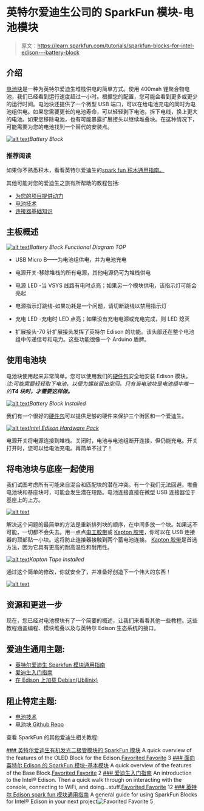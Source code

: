 # 英特尔爱迪生公司的 SparkFun 模块-电池模块

> 原文：<https://learn.sparkfun.com/tutorials/sparkfun-blocks-for-intel-edison---battery-block>

## 介绍

[电池块](https://www.sparkfun.com/products/13037)是一种为英特尔爱迪生堆栈供电的简单方式。使用 400mah 锂聚合物电池，我们已经看到运行速度超过一小时。根据您的配置，您可能会看到更多或更少的运行时间。电池块还提供了一个微型 USB 端口，可以在给电池充电的同时为电池组供电。如果您需要更长的电池寿命，可以轻轻剥下电池，拆下电线，换上更大的电池。如果您移除电池，也有可能暴露扩展接头以继续堆叠块。在这种情况下，可能需要为您的电池找到一个替代的安装点。

[![alt text](img/4975bb3cdcc86cfe59766a7754b70237.png)](https://cdn.sparkfun.com/assets/learn_tutorials/2/8/8/BatteryBlockISOs.jpg)*Battery Block*

### 推荐阅读

如果你不熟悉积木，看看英特尔爱迪生的[spark fun 积木通用指南。](https://learn.sparkfun.com/tutorials/general-guide-to-sparkfun-blocks-for-intel-edison)

其他可能对您的爱迪生之旅有所帮助的教程包括:

*   [为您的项目提供动力](https://learn.sparkfun.com/tutorials/how-to-power-a-project)
*   [电池技术](https://learn.sparkfun.com/tutorials/battery-technologies)
*   [连接器基础知识](https://learn.sparkfun.com/tutorials/connector-basics)

## 主板概述

[![alt text](img/c8301486683e007888b8f7cd529e76ae.png)](https://cdn.sparkfun.com/assets/learn_tutorials/2/8/8/BatteryBlockAnnotated.png)*Battery Block Functional Diagram TOP*

*   USB Micro B——为电池组供电，并为电池充电

*   电源开关-移除堆栈的所有电源，其他电源仍可为堆栈供电

*   电源 LED -当 VSYS 线路有电时点亮；如果另一个模块供电，该指示灯可能会亮起

*   电源指示灯跳线-如果功耗是一个问题，请切断跳线以禁用指示灯

*   充电 LED -充电时 LED 点亮；如果没有充电电源或充电完成，则 LED 熄灭

*   扩展接头-70 针扩展接头发挥了英特尔 Edison 的功能。该头部还在整个电池组中传递信号和电力。这些功能很像一个 Arduino 盾牌。

## 使用电池块

电池块使用起来非常简单。您可以使用我们的[硬件包](https://www.sparkfun.com/products/13187)安全地安装 Edison 模块。*注:可能需要轻轻取下电池，以便为螺丝留出空间。只有当电池块是电池组中唯一的**T4 块时，才需要这样做。***

[![alt text](img/dd056aef328a1cf125584f89890e0542.png)](https://cdn.sparkfun.com/assets/learn_tutorials/2/8/8/BatteryBlockWithEdsion.jpg)*Battery Block Installed*

我们有一个很好的[硬件包](https://www.sparkfun.com/products/13187)可以提供足够的硬件来保护三个街区和一个爱迪生。

[![alt text](img/9360b52d5dce832394116a811f5fdc9e.png)](https://cdn.sparkfun.com/assets/learn_tutorials/3/1/2/EdisonHardware.jpg)[*Intel Edison Hardware Pack*](https://www.sparkfun.com/products/13187)

电源开关将电源连接到堆栈。关闭时，电池与电池组断开连接，但仍能充电。开关打开时，您可以给电池充电。再简单不过了！

## 将电池块与底座一起使用

我们试图考虑所有可能来自混合和匹配块的潜在冲突。有一个我们无法回避。堆叠电池块和基座块时，可能会发生潜在短路。电池连接直接在微型 USB 连接器位于基座上的上方。

[![alt text](img/a378708fa7948549682b3d8237719fc1.png)](https://cdn.sparkfun.com/assets/learn_tutorials/2/8/8/BaseBlock-BatteryBlockShorted.png)

解决这个问题的最简单的方法是重新排列块的顺序，在中间多放一个块。如果这不可能，一切都不会失去。用一点点[电工胶带](https://www.sparkfun.com/products/10689)或 [Kapton 胶带](https://www.sparkfun.com/products/10687)，你可以在 USB 连接器的顶部贴一小块。这将防止连接器接触到两个蓄电池连接。 [Kapton 胶带](https://www.sparkfun.com/products/10687)是首选方法，因为它具有更高的耐高温性和耐用性。

[![alt text](img/4b65b0cb3ae0054cd98614a659abd380.png)](https://cdn.sparkfun.com/assets/learn_tutorials/2/8/8/BaseBlockWithKapton.png)*Kapton Tape Installed*

通过这个简单的修改，你就安全了，并准备好创造下一个伟大的东西！

[![alt text](img/e0afd3b70089c140b5910288d63c1bb9.png)](https://cdn.sparkfun.com/assets/learn_tutorials/2/8/8/BatteryBlockCompleted.jpg)

## 资源和更进一步

现在，您已经对电池模块有了一个简要的概述，让我们来看看其他一些教程。这些教程涵盖编程、模块堆叠以及与英特尔 Edison 生态系统的接口。

## 爱迪生通用主题:

*   [英特尔爱迪生 Sparkfun 模块通用指南](https://learn.sparkfun.com/tutorials/general-guide-to-sparkfun-blocks-for-intel-edison)
*   [爱迪生入门指南](https://learn.sparkfun.com/tutorials/edison-getting-started-guide)
*   [在 Edison 上加载 Debian(Ubilinix)](https://learn.sparkfun.com/tutorials/loading-debian-ubilinux-on-the-edison)

## 阻止特定主题:

*   [电池技术](https://learn.sparkfun.com/tutorials/battery-technologies)
*   [电池块 Github Repo](https://github.com/sparkfun/Edison_Battery_Block)

查看 SparkFun 的其他爱迪生相关教程:

[](https://learn.sparkfun.com/tutorials/sparkfun-blocks-for-intel-edison---oled-block-) [### 英特尔爱迪生有机发光二极管模块的 SparkFun 模块](https://learn.sparkfun.com/tutorials/sparkfun-blocks-for-intel-edison---oled-block-) A quick overview of the features of the OLED Block for the Edison.[Favorited Favorite](# "Add to favorites") 3[](https://learn.sparkfun.com/tutorials/sparkfun-blocks-for-intel-edison---base-block-) [### 面向英特尔 Edison 的 SparkFun 模块-基本模块](https://learn.sparkfun.com/tutorials/sparkfun-blocks-for-intel-edison---base-block-) A quick overview of the features of the Base Block.[Favorited Favorite](# "Add to favorites") 2[](https://learn.sparkfun.com/tutorials/edison-getting-started-guide) [### 爱迪生入门指南](https://learn.sparkfun.com/tutorials/edison-getting-started-guide) An introduction to the Intel® Edison. Then a quick walk through on interacting with the console, connecting to WiFi, and doing...stuff.[Favorited Favorite](# "Add to favorites") 12[](https://learn.sparkfun.com/tutorials/general-guide-to-sparkfun-blocks-for-intel-edison) [### 英特尔 Edison spark fun 模块通用指南](https://learn.sparkfun.com/tutorials/general-guide-to-sparkfun-blocks-for-intel-edison) A general guide for using SparkFun Blocks for Intel® Edison in your next project![Favorited Favorite](# "Add to favorites") 5